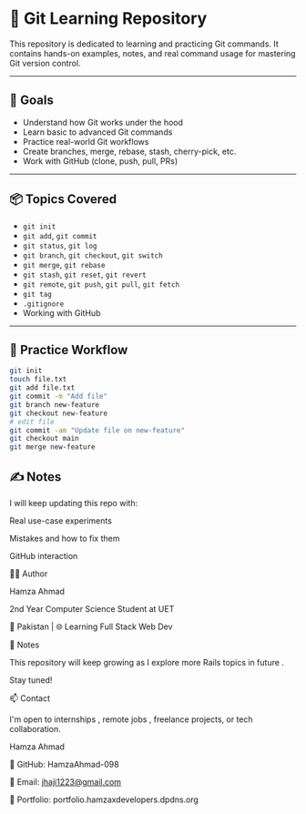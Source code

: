 # 🧠 Git Learning Repository

This repository is dedicated to learning and practicing Git commands. It contains hands-on examples, notes, and real command usage for mastering Git version control.

---

## 🚀 Goals

- Understand how Git works under the hood
- Learn basic to advanced Git commands
- Practice real-world Git workflows
- Create branches, merge, rebase, stash, cherry-pick, etc.
- Work with GitHub (clone, push, pull, PRs)

---

## 📦 Topics Covered

- `git init`
- `git add`, `git commit`
- `git status`, `git log`
- `git branch`, `git checkout`, `git switch`
- `git merge`, `git rebase`
- `git stash`, `git reset`, `git revert`
- `git remote`, `git push`, `git pull`, `git fetch`
- `git tag`
- `.gitignore`
- Working with GitHub

---

## 🧪 Practice Workflow

```bash
git init
touch file.txt
git add file.txt
git commit -m "Add file"
git branch new-feature
git checkout new-feature
# edit file
git commit -am "Update file on new-feature"
git checkout main
git merge new-feature
```
## ✍️ Notes

I will keep updating this repo with:

Real use-case experiments

Mistakes and how to fix them

GitHub interaction

🧑‍💻 Author

Hamza Ahmad

2nd Year Computer Science Student at UET

📍 Pakistan | 🌐 Learning Full Stack Web Dev

📌 Notes

This repository will keep growing as I explore more Rails topics  in future .

Stay tuned!

📫 Contact

I'm open to internships , remote jobs , freelance projects, or tech collaboration.

Hamza Ahmad

🔗 GitHub: HamzaAhmad-098

📧 Email: jhaji1223@gmail.com

🔗 Portfolio: portfolio.hamzaxdevelopers.dpdns.org
